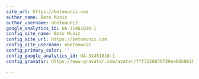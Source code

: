 ```yaml
---
site_url: https://betomuniz.com
author_name: Beto Muniz
author_username: obetomuniz
google_analytics_id: UA-31461010-1
config_site_name: Beto Muniz
config_site_url: https://betomuniz.com
config_site_username: obetomuniz
config_primary_color: ''
config_google_analytics_id: UA-31461010-1
config_gravatar: https://www.gravatar.com/avatar/fff7258836f20ea66b061b49a51fe8dd?s=170

---
```


